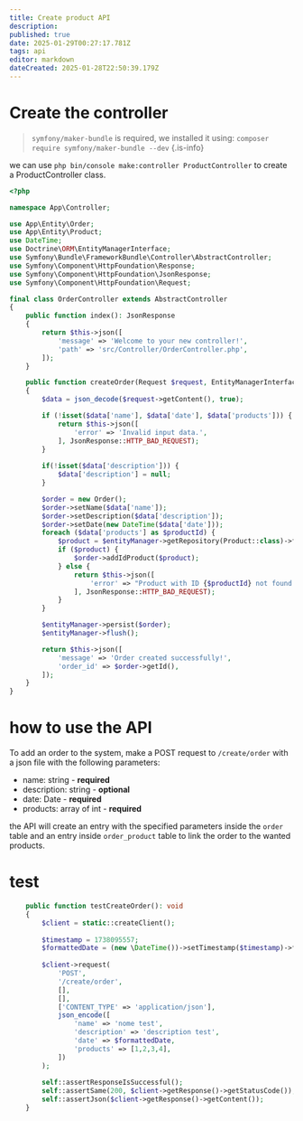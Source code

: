 ```yaml
---
title: Create product API
description: 
published: true
date: 2025-01-29T00:27:17.781Z
tags: api
editor: markdown
dateCreated: 2025-01-28T22:50:39.179Z
---
```


# Create the controller
> `symfony/maker-bundle` is required, we installed it using: `composer require symfony/maker-bundle --dev`
{.is-info}

we can use `php bin/console make:controller ProductController` to create a ProductController class.

``` php
<?php

namespace App\Controller;

use App\Entity\Order;
use App\Entity\Product;
use DateTime;
use Doctrine\ORM\EntityManagerInterface;
use Symfony\Bundle\FrameworkBundle\Controller\AbstractController;
use Symfony\Component\HttpFoundation\Response;
use Symfony\Component\HttpFoundation\JsonResponse;
use Symfony\Component\HttpFoundation\Request;

final class OrderController extends AbstractController
{
    public function index(): JsonResponse
    {
        return $this->json([
            'message' => 'Welcome to your new controller!',
            'path' => 'src/Controller/OrderController.php',
        ]);
    }

    public function createOrder(Request $request, EntityManagerInterface $entityManager): JsonResponse
    {
        $data = json_decode($request->getContent(), true);

        if (!isset($data['name'], $data['date'], $data['products'])) {
            return $this->json([
                'error' => 'Invalid input data.',
            ], JsonResponse::HTTP_BAD_REQUEST);
        }
        
        if(!isset($data['description'])) {
            $data['description'] = null;
        }

        $order = new Order();
        $order->setName($data['name']);
        $order->setDescription($data['description']);
        $order->setDate(new DateTime($data['date']));
        foreach ($data['products'] as $productId) {
            $product = $entityManager->getRepository(Product::class)->find($productId);
            if ($product) {
                $order->addIdProduct($product);
            } else {
                return $this->json([
                    'error' => "Product with ID {$productId} not found.",
                ], JsonResponse::HTTP_BAD_REQUEST);
            }
        }

        $entityManager->persist($order);
        $entityManager->flush();

        return $this->json([
            'message' => 'Order created successfully!',
            'order_id' => $order->getId(),
        ]);
    }
}

```

# how to use the API
To add an order to the system, make a POST request to `/create/order` with a json file with the following parameters:
- name: string - **required**
- description: string - **optional**
- date: Date - **required**
- products: array of int - **required**

the API will create an entry with the specified parameters inside the `order` table and an entry inside `order_product` table to link the order to the wanted products.

# test
``` php
    public function testCreateOrder(): void
    {
        $client = static::createClient();
    
        $timestamp = 1738095557;
        $formattedDate = (new \DateTime())->setTimestamp($timestamp)->format('Y-m-d');
    
        $client->request(
            'POST',
            '/create/order',
            [],
            [],
            ['CONTENT_TYPE' => 'application/json'],
            json_encode([
                'name' => 'nome test',
                'description' => 'description test',
                'date' => $formattedDate,
                'products' => [1,2,3,4],
            ])
        );
    
        self::assertResponseIsSuccessful();
        self::assertSame(200, $client->getResponse()->getStatusCode());
        self::assertJson($client->getResponse()->getContent());
    }
```